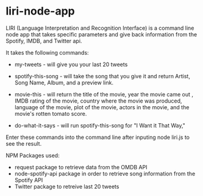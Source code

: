 # liri-node-app

LIRI (Language Interpretation and Recognition Interface) is a command line node app that takes specific parameters and give back information from the Spotify, IMDB, and Twitter api.

It takes the following commands:

* my-tweets - will give you your last 20 tweets

* spotify-this-song - will take the song that you give it and return Artist, Song Name, Album, and a preview link.

* movie-this - will return the title of the movie, year the movie came out , IMDB rating of the movie, country where the movie was produced, language of the movie, plot of the movie, actors in the movie, and the movie's rotten tomato score.

* do-what-it-says - will run spotify-this-song for "I Want it That Way,"

Enter these commands into the command line after inputing node liri.js to see the result.

NPM Packages used:
 - request package to retrieve data from the OMDB API
 - node-spotify-api package in order to retrieve song information from the Spotify API
 - Twitter package to retreive last 20 tweets 







